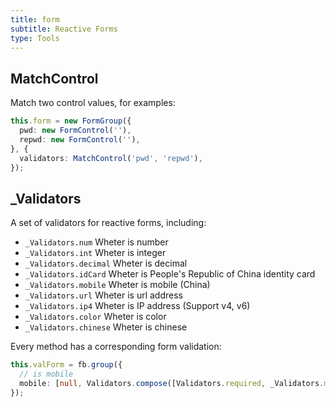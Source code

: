 ```yaml
---
title: form
subtitle: Reactive Forms
type: Tools
---
```


## MatchControl

Match two control values, for examples:

```ts
this.form = new FormGroup({
  pwd: new FormControl(''),
  repwd: new FormControl(''),
}, {
  validators: MatchControl('pwd', 'repwd'),
});
```

## _Validators

A set of validators for reactive forms, including:

- `_Validators.num` Wheter is number
- `_Validators.int` Wheter is integer
- `_Validators.decimal` Wheter is decimal
- `_Validators.idCard` Wheter is People's Republic of China identity card
- `_Validators.mobile` Wheter is mobile (China)
- `_Validators.url` Wheter is url address
- `_Validators.ip4` Wheter is IP address (Support v4, v6)
- `_Validators.color` Wheter is color
- `_Validators.chinese` Wheter is chinese

Every method has a corresponding form validation:

```ts
this.valForm = fb.group({
  // is mobile
  mobile: [null, Validators.compose([Validators.required, _Validators.mobile])]
});
```
